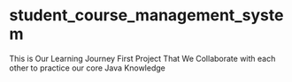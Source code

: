 # student_course_management_system
This is Our Learning Journey First Project That We Collaborate with each other to practice our core Java Knowledge
